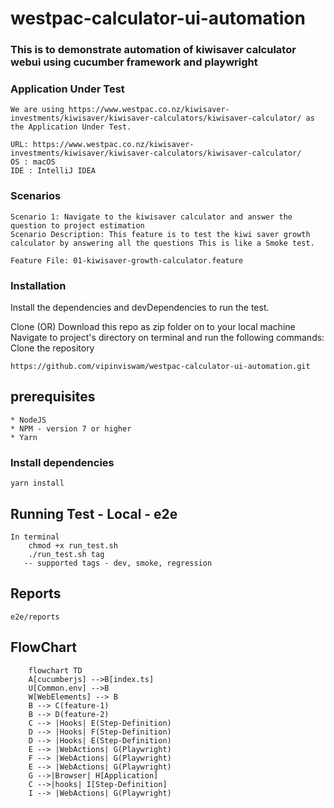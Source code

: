 # westpac-calculator-ui-automation
### This is to demonstrate automation of kiwisaver calculator webui using cucumber framework and playwright

### Application Under Test
```
We are using https://www.westpac.co.nz/kiwisaver-investments/kiwisaver/kiwisaver-calculators/kiwisaver-calculator/ as the Application Under Test.

URL: https://www.westpac.co.nz/kiwisaver-investments/kiwisaver/kiwisaver-calculators/kiwisaver-calculator/
OS : macOS
IDE : IntelliJ IDEA
```
### Scenarios
```
Scenario 1: Navigate to the kiwisaver calculator and answer the question to project estimation
Scenario Description: This feature is to test the kiwi saver growth calculator by answering all the questions This is like a Smoke test.

Feature File: 01-kiwisaver-growth-calculator.feature 
```

### Installation
Install the dependencies and devDependencies to run the test.

Clone (OR) Download this repo as zip folder on to your local machine
Navigate to project's directory on terminal and run the following commands:
Clone the repository
```
https://github.com/vipinviswam/westpac-calculator-ui-automation.git

```
## prerequisites
    * NodeJS
    * NPM - version 7 or higher
    * Yarn
### Install dependencies
```
yarn install

```

## Running Test - Local - e2e
    In terminal
        chmod +x run_test.sh
        ./run_test.sh tag
       -- supported tags - dev, smoke, regression

## Reports
    e2e/reports
## FlowChart
```mermaid
    flowchart TD
    A[cucumberjs] -->B[index.ts]
    U[Common.env] -->B
    W[WebElements] --> B
    B --> C(feature-1)
    B --> D(feature-2)
    C --> |Hooks| E(Step-Definition)
    D --> |Hooks| F(Step-Definition)
    D --> |Hooks| E(Step-Definition)
    E --> |WebActions| G(Playwright)
    F --> |WebActions| G(Playwright)
    E --> |WebActions| G(Playwright)
    G -->|Browser| H[Application]
    C -->|hooks| I[Step-Definition]
    I --> |WebActions| G(Playwright)
```
